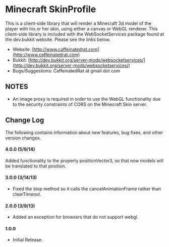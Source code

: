 Minecraft SkinProfile
===========

This is a client-side library that will render a Minecraft 3d model of the player with his or her skin, using either a canvas or WebGL renderer.  This client-side library is included with the WebSocketServices package found at the dev.bukkit website.  Please see the links below.

* Website: [http://www.caffeinatedrat.com](http://www.caffeinatedrat.com)
* Bukkit: [http://dev.bukkit.org/server-mods/websocketservices/] (http://dev.bukkit.org/server-mods/websocketservices/)
* Bugs/Suggestions: CaffeinatedRat at gmail dot com

NOTES
-----------

* An image proxy is required in order to use the WebGL functionality due to the security constraints of CORS on the Minecraft Skin server.

Change Log
-----------

The following contains information about new features, bug fixes, and other version changes.

#### 4.0.0 (5/9/14)

Added functionality to the property positionVector3, so that now models will be translated to that position.

#### 3.0.0 (3/14/13)

* Fixed the stop method so it calls the cancelAnimationFrame rather than clearTimeout.

#### 2.0.0 (3/9/13)

* Added an exception for browsers that do not support webgl.

#### 1.0.0

* Initial Release.
